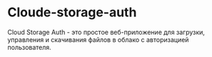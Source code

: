 # Cloude-storage-auth
Cloud Storage Auth - это простое веб-приложение для загрузки, управления и скачивания файлов в облако с авторизацией пользователя.
